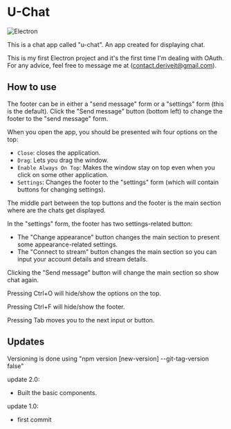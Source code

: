 # U-Chat

![Electron](https://img.shields.io/badge/Electron-%231B1C26?style=for-the-badge&logo=Electron&logoColor=%239FEAF9)

This is a chat app called "u-chat". An app created for displaying chat.

This is my first Electron project and it's the first time I'm dealing with OAuth. For any advice, feel free to message me at (contact.deriveit@gmail.com).

## How to use

The footer can be in either a "send message" form or a "settings" form (this is the default). Click the "Send message" button (bottom left) to change the footer to the "send message" form. 

When you open the app, you should be presented wih four options on the top:
- `Close`: closes the application.
- `Drag`: Lets you drag the window.
- `Enable Always On Top`: Makes the window stay on top even when you click on some other application.
- `Settings`: Changes the footer to the "settings" form (which will contain buttons for changing settings).

The middle part between the top buttons and the footer is the main section where are the chats get displayed.

In the "settings" form, the footer has two settings-related button:
- The "Change appearance" button changes the main section to present some appearance-related settings.
- The "Connect to stream" button changes the main section so you can input your account details and stream details.

Clicking the "Send message" button will change the main section so show chat again.

Pressing Ctrl+O will hide/show the options on the top.

Pressing Ctrl+F will hide/show the footer.

Pressing Tab moves you to the next input or button.

## Updates

Versioning is done using "npm version [new-version] --git-tag-version false"

update 2.0:
- Built the basic components.

update 1.0:
- first commit